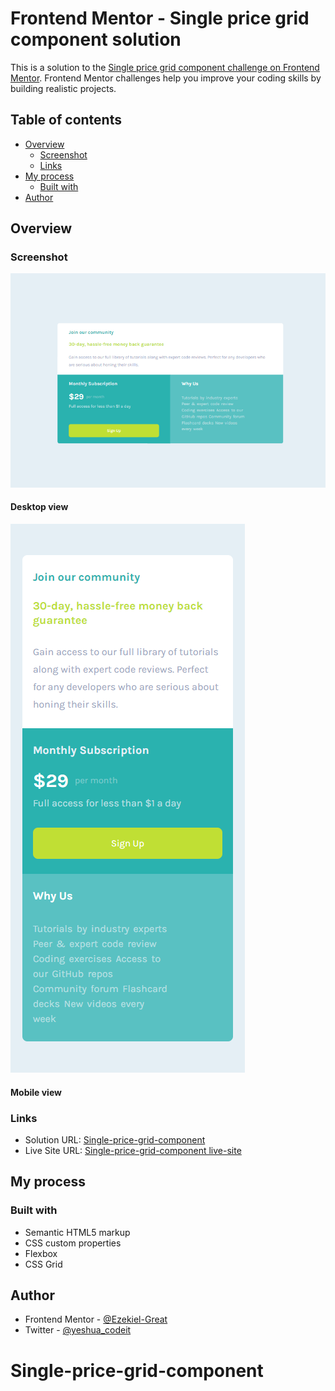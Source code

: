 # Frontend Mentor - Single price grid component solution

This is a solution to the [Single price grid component challenge on Frontend Mentor](https://www.frontendmentor.io/challenges/single-price-grid-component-5ce41129d0ff452fec5abbbc). Frontend Mentor challenges help you improve your coding skills by building realistic projects. 

## Table of contents

- [Overview](#overview)
  - [Screenshot](#screenshot)
  - [Links](#links)
- [My process](#my-process)
  - [Built with](#built-with)
- [Author](#author)

## Overview



### Screenshot
![Alt text](<images/Single-price-grid-component -desktop-view.png>)
#### Desktop view
![Alt text](<images/Single-price-grid-component -mobile-view.png>)
#### Mobile view

### Links
- Solution URL: [Single-price-grid-component](https://github.com/Ezekiel-Great/Single-price-grid-component)
- Live Site URL: [Single-price-grid-component live-site](https://your-live-site-url.com)
## My process

### Built with

- Semantic HTML5 markup
- CSS custom properties
- Flexbox
- CSS Grid

## Author

- Frontend Mentor - [@Ezekiel-Great](https://www.frontendmentor.io/profile/Ezekiel-Great)
- Twitter - [@yeshua_codeit](https://www.twitter.com/yeshua_codeit )


# Single-price-grid-component
